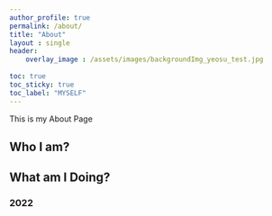 ```yaml
---
author_profile: true
permalink: /about/
title: "About"
layout : single
header:
    overlay_image : /assets/images/backgroundImg_yeosu_test.jpg
    
toc: true
toc_sticky: true
toc_label: "MYSELF"
---
```


This is my About Page


## Who I am?



## What am I Doing?
### 2022